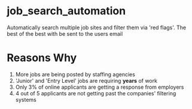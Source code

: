 # job_search_automation
Automatically search multiple job sites and filter them via 'red flags'. The best of the best with be sent to the users email
# Reasons Why
1. More jobs are being posted by staffing agencies
2. 'Junior' and 'Entry Level' jobs are requiring **years** of work
3. Only 3% of online applicants are getting a response from employers
4. 4 out of 5 applicants are not getting past the companies' filtering systems
